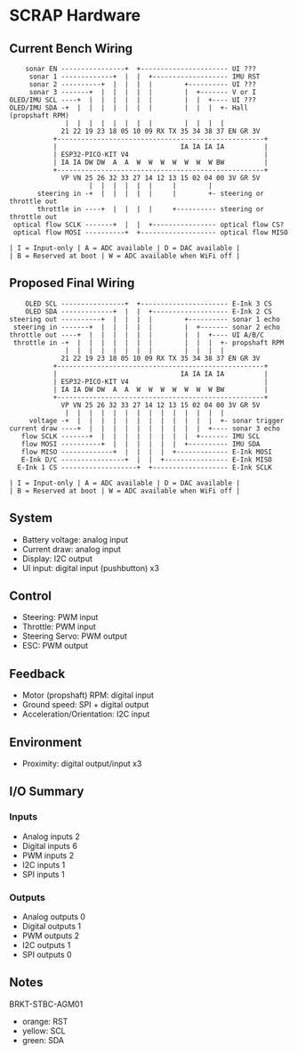 # SCRAP Hardware

## Current Bench Wiring

```
    sonar EN ----------------+  +---------------------- UI ???
     sonar 1 -------------+  |  |  +------------------- IMU RST
     sonar 2 ----------+  |  |  |  |        +---------- UI ???
     sonar 3 -------+  |  |  |  |  |        |  +------- V or I
OLED/IMU SCL ----+  |  |  |  |  |  |        |  |  +---- UI ???
OLED/IMU SDA -+  |  |  |  |  |  |  |        |  |  |  +- Hall (propshaft RPM)
              |  |  |  |  |  |  |  |        |  |  |  |
             21 22 19 23 18 05 10 09 RX TX 35 34 38 37 EN GR 3V
           +----------------------------------------------------+
           |                               IA IA IA IA          |
           | ESP32-PICO-KIT V4                                  |
           | IA IA DW DW  A  A  W  W  W  W  W  W  W BW          |
           +----------------------------------------------------+
             VP VN 25 26 32 33 27 14 12 13 15 02 04 00 3V GR 5V
                    |  |  |  |  |  |     |        |
       steering in -+  |  |  |  |  |     |        +- steering or throttle out
       throttle in ----+  |  |  |  |     +---------- steering or throttle out
 optical flow SCLK -------+  |  |  +---------------- optical flow CS?
 optical flow MOSI ----------+  +------------------- optical flow MISO

| I = Input-only | A = ADC available | D = DAC available |
| B = Reserved at boot | W = ADC available when WiFi off |
```

## Proposed Final Wiring

```
    OLED SCL ----------------+  +---------------------- E-Ink 3 CS
    OLED SDA -------------+  |  |  +------------------- E-Ink 2 CS
steering out ----------+  |  |  |  |        +---------- sonar 1 echo
 steering in -------+  |  |  |  |  |        |  +------- sonar 2 echo
throttle out ----+  |  |  |  |  |  |        |  |  +---- UI A/B/C
 throttle in -+  |  |  |  |  |  |  |        |  |  |  +- propshaft RPM
              |  |  |  |  |  |  |  |        |  |  |  |
             21 22 19 23 18 05 10 09 RX TX 35 34 38 37 EN GR 3V
           +----------------------------------------------------+
           |                               IA IA IA IA          |
           | ESP32-PICO-KIT V4                                  |
           | IA IA DW DW  A  A  W  W  W  W  W  W  W BW          |
           +----------------------------------------------------+
             VP VN 25 26 32 33 27 14 12 13 15 02 04 00 3V GR 5V
              |  |  |  |  |  |  |  |  |  |  |  |  |  |
     voltage -+  |  |  |  |  |  |  |  |  |  |  |  |  +- sonar trigger
current draw ----+  |  |  |  |  |  |  |  |  |  |  +---- sonar 3 echo
   flow SCLK -------+  |  |  |  |  |  |  |  |  +------- IMU SCL
   flow MOSI ----------+  |  |  |  |  |  |  +---------- IMU SDA
   flow MISO -------------+  |  |  |  |  +------------- E-Ink MOSI
   E-Ink D/C ----------------+  |  |  +---------------- E-Ink MISO
  E-Ink 1 CS -------------------+  +------------------- E-Ink SCLK

| I = Input-only | A = ADC available | D = DAC available |
| B = Reserved at boot | W = ADC available when WiFi off |
```

## System
- Battery voltage: analog input
- Current draw: analog input
- Display: I2C output
- UI input: digital input (pushbutton) x3

## Control
- Steering: PWM input
- Throttle: PWM input
- Steering Servo: PWM output
- ESC: PWM output

## Feedback
- Motor (propshaft) RPM: digital input
- Ground speed: SPI + digital output
- Acceleration/Orientation: I2C input

## Environment
- Proximity: digital output/input x3

## I/O Summary

### Inputs
- Analog inputs 2
- Digital inputs 6
- PWM inputs 2
- I2C inputs 1
- SPI inputs 1

### Outputs
- Analog outputs 0
- Digital outputs 1
- PWM outputs 2
- I2C outputs 1
- SPI outputs 0

## Notes
BRKT-STBC-AGM01
- orange: RST
- yellow: SCL
- green: SDA
